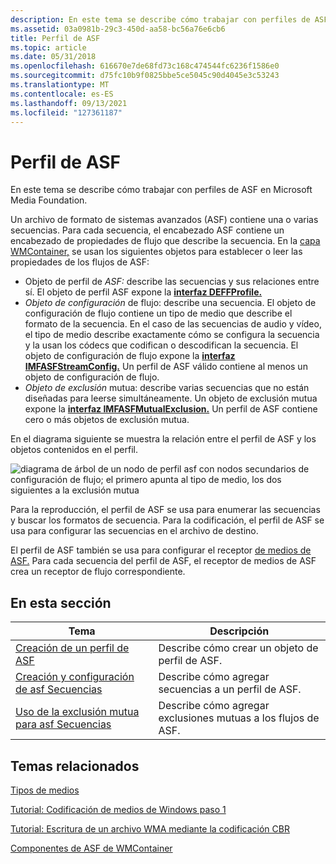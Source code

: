 ```yaml
---
description: En este tema se describe cómo trabajar con perfiles de ASF en Microsoft Media Foundation.
ms.assetid: 03a0981b-29c3-450d-aa58-bc56a76e6cb6
title: Perfil de ASF
ms.topic: article
ms.date: 05/31/2018
ms.openlocfilehash: 616670e7de68fd73c168c474544fc6236f1586e0
ms.sourcegitcommit: d75fc10b9f0825bbe5ce5045c90d4045e3c53243
ms.translationtype: MT
ms.contentlocale: es-ES
ms.lasthandoff: 09/13/2021
ms.locfileid: "127361187"
---
```

# <a name="asf-profile"></a>Perfil de ASF

En este tema se describe cómo trabajar con perfiles de ASF en Microsoft Media Foundation.

Un archivo de formato de sistemas avanzados (ASF) contiene una o varias secuencias. Para cada secuencia, el encabezado ASF contiene un encabezado de propiedades de flujo que describe la secuencia. En la [capa WMContainer,](wmcontainer-asf-components.md) se usan los siguientes objetos para establecer o leer las propiedades de los flujos de ASF:

-   Objeto de perfil de *ASF:* describe las secuencias y sus relaciones entre sí. El objeto de perfil ASF expone la [**interfaz DEFFProfile.**](/windows/desktop/api/wmcontainer/nn-wmcontainer-imfasfprofile)
-   *Objeto de configuración* de flujo: describe una secuencia. El objeto de configuración de flujo contiene un tipo de medio que describe el formato de la secuencia. En el caso de las secuencias de audio y vídeo, el tipo de medio describe exactamente cómo se configura la secuencia y la usan los códecs que codifican o descodifican la secuencia. El objeto de configuración de flujo expone la [**interfaz IMFASFStreamConfig.**](/windows/desktop/api/wmcontainer/nn-wmcontainer-imfasfstreamconfig) Un perfil de ASF válido contiene al menos un objeto de configuración de flujo.
-   *Objeto de exclusión* mutua: describe varias secuencias que no están diseñadas para leerse simultáneamente. Un objeto de exclusión mutua expone la [**interfaz IMFASFMutualExclusion.**](/windows/desktop/api/wmcontainer/nn-wmcontainer-imfasfmutualexclusion) Un perfil de ASF contiene cero o más objetos de exclusión mutua.

En el diagrama siguiente se muestra la relación entre el perfil de ASF y los objetos contenidos en el perfil.

![diagrama de árbol de un nodo de perfil asf con nodos secundarios de configuración de flujo; el primero apunta al tipo de medio, los dos siguientes a la exclusión mutua](images/asf-components02.png)

Para la reproducción, el perfil de ASF se usa para enumerar las secuencias y buscar los formatos de secuencia. Para la codificación, el perfil de ASF se usa para configurar las secuencias en el archivo de destino.

El perfil de ASF también se usa para configurar el receptor [de medios de ASF.](asf-media-sinks.md) Para cada secuencia del perfil de ASF, el receptor de medios de ASF crea un receptor de flujo correspondiente.

## <a name="in-this-section"></a>En esta sección



| Tema                                                                                           | Descripción                                                        |
|-------------------------------------------------------------------------------------------------|--------------------------------------------------------------------|
| [Creación de un perfil de ASF](creating-an-asf-profile.md)<br/>                               | Describe cómo crear un objeto de perfil de ASF.<br/>          |
| [Creación y configuración de asf Secuencias](creating-and-configuring-asf-streams.md)<br/>     | Describe cómo agregar secuencias a un perfil de ASF.<br/>         |
| [Uso de la exclusión mutua para asf Secuencias](using-mutual-exclusion-for-asf-streams.md)<br/> | Describe cómo agregar exclusiones mutuas a los flujos de ASF. <br/> |



 

## <a name="related-topics"></a>Temas relacionados

<dl> <dt>

[Tipos de medios](media-types.md)
</dt> <dt>

[Tutorial: Codificación de medios de Windows paso 1](tutorial--1-pass-windows-media-encoding.md)
</dt> <dt>

[Tutorial: Escritura de un archivo WMA mediante la codificación CBR](tutorial--writing-a-wma-file-by-using-cbr-encoding.md)
</dt> <dt>

[Componentes de ASF de WMContainer](wmcontainer-asf-components.md)
</dt> </dl>

 

 




